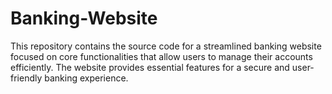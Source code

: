 # Banking-Website
This repository contains the source code for a streamlined banking website focused on core functionalities that allow users to manage their accounts efficiently. The website provides essential features for a secure and user-friendly banking experience.  
